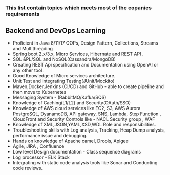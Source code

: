 ### This list contain topics which meets most of the copanies requirements

## Backend and DevOps Learning

- Proficient in Java 8/11/17 OOPs, Design Pattern, Collections, Streams and Multithreading
- Spring boot 2.x/3.x, Micro Services, Hibernate and REST API .
- SQL &PL/SQL and NoSQL(Cassandra/MongoDB)
- Creating REST Api specification and Documentation using OpenAI or any other tool.
- Good Knowledge of Micro services architecture.
-  Unit Test and integrating Testing(JUnit/Mockito)
- Maven,Docker,Jenkins (CI/CD) and GitHub - able to create pipeline and then move to Kubernetes
- Messaging System - (RabbitMQ/Kafka/SQS)
- Knowledge of Caching(L1/L2) and Security(OAuth/SSO)
- Knowledge of AWS cloud services like EC2, S3, AWS Aurora PostgreSQL, DyanamoDB, API gateway, SNS, Lambda, Step Function , CloudFront and Security Controls like - NACL Security group , WAF
- Knowledge of XML,JSON,YAML,XSD,WDL Role and responsibilities.
- Troubleshooting skills with Log analysis, Tracking, Heap Dump analysis, performance issue and debugging.
- Hands on knowledge of Apache camel, Drools, Apigee
- Agile, JIRA , Confluence
- Low level Design documentation - Class sequence diagrams
- Log processor - ELK Stack
- Integrating with static code analysis tools like Sonar and Conducting code reviews.
